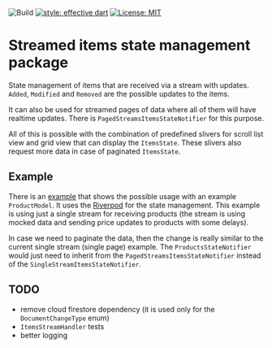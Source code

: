 ![Build](https://github.com/cloudis-dev/streamed-items-state-management/workflows/Flutter%20build/badge.svg?branch=master)
[![style: effective dart](https://img.shields.io/badge/style-effective_dart-40c4ff.svg)](https://pub.dev/packages/effective_dart)
[![License: MIT](https://img.shields.io/badge/license-MIT-blue.svg)](https://opensource.org/licenses/MIT)

# Streamed items state management package

State management of items that are received via a stream with updates.
`Added`, `Modified` and `Removed` are the possible updates to the items.

It can also be used for streamed pages of data where all of them will have realtime updates.
There is `PagedStreamsItemsStateNotifier` for this purpose.

All of this is possible with the combination of predefined slivers 
for scroll list view and grid view that can display the `ItemsState`.
These slivers also request more data in case of paginated `ItemsState`.

## Example

There is an [example](./example) that shows the possible usage with an example `ProductModel`.
It uses the [Riverpod](https://pub.dev/packages/riverpod) for the state management.
This example is using just a single stream for receiving products 
(the stream is using mocked data and sending price updates to products with some delays).

In case we need to paginate the data, then the change is really similar 
to the current single stream (single page) example.
The `ProductsStateNotifier` would just need to inherit from the `PagedStreamsItemsStateNotifier`
instead of the `SingleStreamItemsStateNotifier`.


## TODO
- remove cloud firestore dependency (it is used only for the `DocumentChangeType` enum)
- `ItemsStreamHandler` tests
- better logging